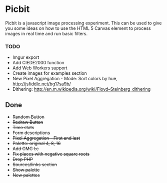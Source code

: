 # Picbit
Picbit is a javascript image processing experiment. This can be used to give you some ideas on how to use the HTML 5 Canvas element to process images in real time and run basic filters.

### TODO

- Imgur export
- Add CIEDE2000 function
- Add Web Workers support
- Create images for examples section
- New Pixel Aggregation - Mode: Sort colors by hue, http://jsfiddle.net/bg17sa9b/
- Dithering: http://en.m.wikipedia.org/wiki/Floyd–Steinberg_dithering

## Done

- ~~Random Button~~
- ~~Redraw Button~~
- ~~Time stats~~
- ~~Form descriptions~~
- ~~Pixel Aggregation - First and last~~
- ~~Palette: original 4, 8, 16~~
- ~~Add CMC l:c~~
- ~~Fix places with negative square roots~~
- ~~Drop PHP~~
- ~~Sources/links section~~
- ~~Show palette~~
- ~~New palettes~~
